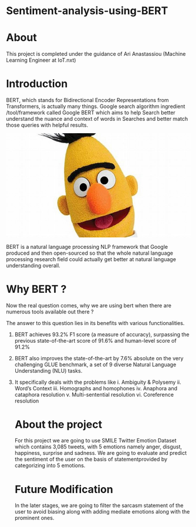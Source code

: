 # Sentiment-analysis-using-BERT

# About
This project is completed under the guidance of Ari Anastassiou (Machine Learning Engineer at IoT.nxt)

# Introduction

BERT, which stands for Bidirectional Encoder Representations from Transformers, is actually many things. Google search algorithm ingredient /tool/framework called Google BERT which aims to help Search better understand the nuance and context of words in Searches and better match those queries with helpful results. 

![bert](https://github.com/Shaan5/Sentiment-analysis-using-BERT/blob/master/BERT/data/bert.jpeg)

 BERT is a natural language processing NLP framework that Google produced and then open-sourced so that the whole natural language processing research field could actually get better at natural language understanding overall.
 
 # Why BERT ?
 Now the real question comes, why we are using bert when there are numerous tools available out there ?
 
 The answer to this question lies in its benefits with various functionalities.
 1. BERT achieves 93.2% F1 score (a measure of accuracy), surpassing the previous state-of-the-art score of 91.6% and human-level score of 91.2%
 2. BERT also improves the state-of-the-art by 7.6% absolute on the very challenging GLUE benchmark, a set of 9 diverse Natural Language Understanding (NLU) tasks.
 3. It specifically deals with the problems like
      i. Ambiguity & Polysemy
      ii. Word’s Context
      iii. Homographs and homophones
      iv. Anaphora and cataphora resolution
      v. Multi-sentential resolution
      vi. Coreference resolution
      
      # About the project 
      
      For this project we are going to use SMILE Twitter Emotion Dataset which contains 3,085 tweets, with 5 emotions namely anger, disgust, happiness, surprise and sadness.
      We are going to evaluate and predict the sentiment of the user on the basis of statementprovided by categorizing into 5 emotions.
      
      # Future Modification
      
      In the later stages, we are going to filter the sarcasm statement of the user to avoid biasing along with adding mediate emotions along with the prominent ones.
